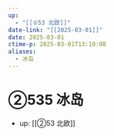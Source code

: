 ```yaml
---
up:
  - "[[②53 北欧]]"
date-link: "[[2025-03-01]]"
date: 2025-03-01
ctime-p: 2025-03-01T13:19:08
aliases:
  - 冰岛
---
```


# ②535 冰岛

- up: [[②53 北欧]]
